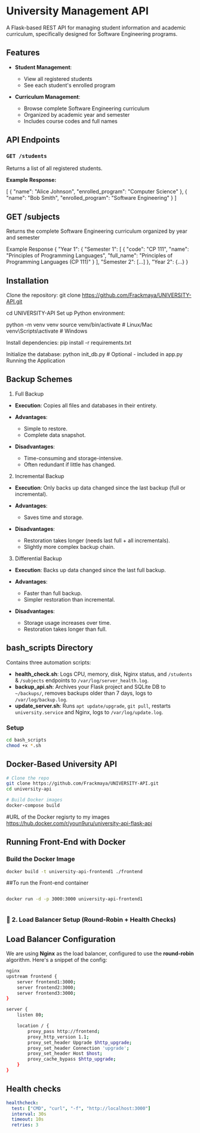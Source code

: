 # University Management API

A Flask-based REST API for managing student information and academic curriculum, specifically designed for Software Engineering programs.

## Features

- **Student Management**:
  - View all registered students
  - See each student's enrolled program

- **Curriculum Management**:
  - Browse complete Software Engineering curriculum
  - Organized by academic year and semester
  - Includes course codes and full names

## API Endpoints

### `GET /students`
Returns a list of all registered students.

**Example Response:**

[
  {
    "name": "Alice Johnson",
    "enrolled_program": "Computer Science"
  },
  {
    "name": "Bob Smith",
    "enrolled_program": "Software Engineering"
  }
]

## GET /subjects
Returns the complete Software Engineering curriculum organized by year and semester

Example Response
{
  "Year 1": {
    "Semester 1": [
      {
        "code": "CP 111",
        "name": "Principles of Programming Languages",
        "full_name": "Principles of Programming Languages (CP 111)"
      }
    ],
    "Semester 2": [...]
  },
  "Year 2": {...}
}



## Installation
Clone the repository:
git clone https://github.com/Frackmaya/UNIVERSITY-API.git

cd UNIVERSITY-API
Set up Python environment:

python -m venv venv
source venv/bin/activate  # Linux/Mac
venv\Scripts\activate    # Windows

Install dependencies:
pip install -r requirements.txt


Initialize the database:
python init_db.py  # Optional - included in app.py
Running the Application

## Backup Schemes

 1. Full Backup
- **Execution**: Copies all files and databases in their entirety.

- **Advantages**:
  - Simple to restore.
  - Complete data snapshot.

- **Disadvantages**:
  - Time-consuming and storage-intensive.
  - Often redundant if little has changed.

 2. Incremental Backup
- **Execution**: Only backs up data changed since the last backup (full or incremental).

- **Advantages**:
  - Saves time and storage.

- **Disadvantages**:
  - Restoration takes longer (needs last full + all incrementals).
  - Slightly more complex backup chain.

 3. Differential Backup
- **Execution**: Backs up data changed since the last full backup.

- **Advantages**:
  - Faster than full backup.
  - Simpler restoration than incremental.

- **Disadvantages**:
  - Storage usage increases over time.
  - Restoration takes longer than full.


## bash_scripts Directory

Contains three automation scripts:

- **health_check.sh**: Logs CPU, memory, disk, Nginx status, and `/students` & `/subjects` endpoints to `/var/log/server_health.log`.  
- **backup_api.sh**: Archives your Flask project and SQLite DB to `~/backups/`, removes backups older than 7 days, logs to `/var/log/backup.log`.  
- **update_server.sh**: Runs `apt update/upgrade`, `git pull`, restarts `university.service` and Nginx, logs to `/var/log/update.log`.

### Setup
```bash
cd bash_scripts
chmod +x *.sh
```

## Docker-Based University API

```bash
# Clone the repo
git clone https://github.com/Frackmaya/UNIVERSITY-API.git
cd university-api

# Build Docker images
docker-compose build
```

#URL of the Docker regisrty to my images
https://hub.docker.com/r/youn9uru/university-api-flask-api


## Running Front-End with Docker

### Build the Docker Image
```bash
docker build -t university-api-frontend1 ./frontend

```
##To run the Front-end container

```bash

docker run -d -p 3000:3000 university-api-frontend1



```

### 🔁 **2. Load Balancer Setup (Round-Robin + Health Checks)**

## Load Balancer Configuration

We are using **Nginx** as the load balancer, configured to use the **round-robin** algorithm. Here's a snippet of the config:

```bash
nginx
upstream frontend {
    server frontend1:3000;
    server frontend2:3000;
    server frontend3:3000;
}

server {
    listen 80;

    location / {
        proxy_pass http://frontend;
        proxy_http_version 1.1;
        proxy_set_header Upgrade $http_upgrade;
        proxy_set_header Connection 'upgrade';
        proxy_set_header Host $host;
        proxy_cache_bypass $http_upgrade;
    }
}
```


## Health  checks
```yaml
healthcheck:
  test: ["CMD", "curl", "-f", "http://localhost:3000"]
  interval: 30s
  timeout: 10s
  retries: 3
